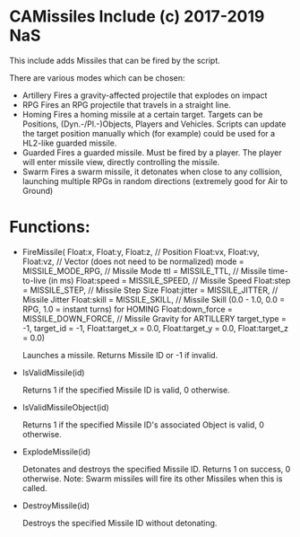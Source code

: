 # CAMissiles Include (c) 2017-2019 NaS

This include adds Missiles that can be fired by the script.

There are various modes which can be chosen:
- Artillery 	Fires a gravity-affected projectile that explodes on impact
- RPG 			Fires an RPG projectile that travels in a straight line.
- Homing 		Fires a homing missile at a certain target.
				Targets can be Positions, (Dyn.-/Pl.-)Objects, Players and Vehicles.
				Scripts can update the target position manually which (for example) could
				be used for a HL2-like guarded missile.
- Guarded 		Fires a guarded missile. Must be fired by a player. The player will enter
				missile view, directly controlling the missile.
- Swarm 		Fires a swarm missile, it detonates when close to any collision, launching
				multiple RPGs in random directions (extremely good for Air to Ground)

# Functions:

- FireMissile(	Float:x, Float:y, Float:z, // Position
				Float:vx, Float:vy, Float:vz,  // Vector (does not need to be normalized)
				mode = MISSILE_MODE_RPG, // Missile Mode
				ttl = MISSILE_TTL, // Missile time-to-live (in ms)
				Float:speed = MISSILE_SPEED,  // Missile Speed
				Float:step = MISSILE_STEP, // Missile Step Size
				Float:jitter = MISSILE_JITTER, // Missile Jitter
				Float:skill = MISSILE_SKILL, // Missile Skill (0.0 - 1.0, 0.0 = RPG, 1.0 = instant turns) for HOMING
				Float:down_force = MISSILE_DOWN_FORCE, // Missile Gravity for ARTILLERY
				target_type = -1,
				target_id = -1,
				Float:target_x = 0.0, Float:target_y = 0.0, Float:target_z = 0.0)
	
	Launches a missile.
	Returns Missile ID or -1 if invalid.

- IsValidMissile(id)
	
	Returns 1 if the specified Missile ID is valid, 0 otherwise.

- IsValidMissileObject(id)

	Returns 1 if the specified Missile ID's associated Object is valid, 0 otherwise.

- ExplodeMissile(id)

	Detonates and destroys the specified Missile ID.
	Returns 1 on success, 0 otherwise.
	Note: Swarm missiles will fire its other Missiles when this is called.

- DestroyMissile(id)

	Destroys the specified Missile ID without detonating.
